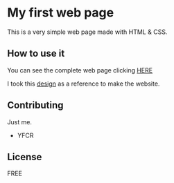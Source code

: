 # My first web page
This is a very simple web page made with HTML & CSS.

## How to use it
You can see the complete web page clicking 
[HERE](https://stevenacz.github.io/Project-basic/)

I took this [design](https://www.figma.com/proto/DmxA6mUgZJts6T8pJ01qww/Project-basic?node-id=1%3A2&scaling=min-zoom) as a reference to make the website.

## Contributing
Just me.
- YFCR

## License
FREE

